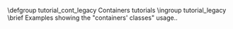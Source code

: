 \defgroup tutorial_cont_legacy Containers tutorials
\ingroup tutorial_legacy
\brief Examples showing the "containers' classes" usage..
